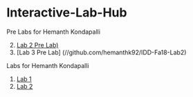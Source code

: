 # Interactive-Lab-Hub

Pre Labs for Hemanth Kondapalli

2. [Lab 2 Pre Lab)](//github.com/hemanthk92/IDD-Fa18-Lab2)
3. [Lab 3 Pre Lab] (//github.com/hemanthk92/IDD-Fa18-Lab2)

Labs for Hemanth Kondapalli
 
1. [Lab 1](//github.com/hemanthk92/IDD-Fa18-Lab1)
2. [Lab 2](//github.com/hemanthk92/IDD-Fa18-Lab2)

